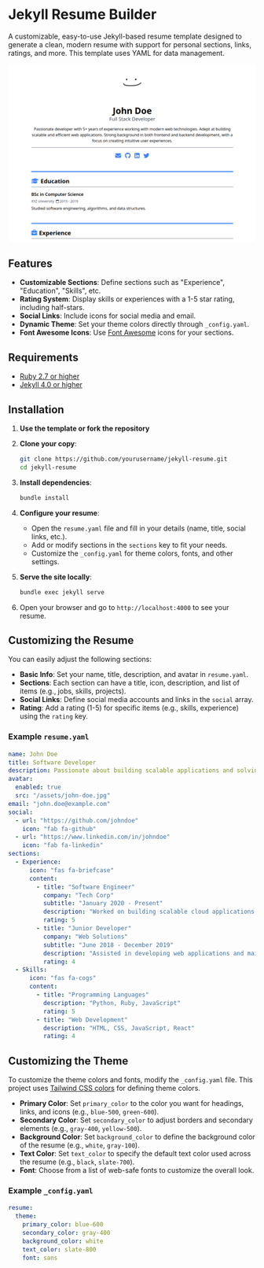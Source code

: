 # Jekyll Resume Builder

A customizable, easy-to-use Jekyll-based resume template designed to generate a clean, modern resume with support for personal sections, links, ratings, and more. This template uses YAML for data management.

![example](example.png)

## Features

- **Customizable Sections**: Define sections such as "Experience", "Education", "Skills", etc.
- **Rating System**: Display skills or experiences with a 1-5 star rating, including half-stars.
- **Social Links**: Include icons for social media and email.
- **Dynamic Theme**: Set your theme colors directly through `_config.yaml`.
- **Font Awesome Icons**: Use [Font Awesome](https://fontawesome.com) icons for your sections.

## Requirements

- [Ruby 2.7 or higher](https://jekyllrb.com/docs/installation/#requirements)
- [Jekyll 4.0 or higher](https://jekyllrb.com/docs/installation/#requirements)

## Installation

1. **Use the template or fork the repository**

2. **Clone your copy**:
   ```bash
   git clone https://github.com/yourusername/jekyll-resume.git
   cd jekyll-resume
   ```

3. **Install dependencies**:
   ```bash
   bundle install
   ```

4. **Configure your resume**:
   - Open the `resume.yaml` file and fill in your details (name, title, social links, etc.).
   - Add or modify sections in the `sections` key to fit your needs.
   - Customize the `_config.yaml` for theme colors, fonts, and other settings.

5. **Serve the site locally**:
   ```bash
   bundle exec jekyll serve
   ```

6. Open your browser and go to `http://localhost:4000` to see your resume.


## Customizing the Resume

You can easily adjust the following sections:

- **Basic Info**: Set your name, title, description, and avatar in `resume.yaml`.
- **Sections**: Each section can have a title, icon, description, and list of items (e.g., jobs, skills, projects).
- **Social Links**: Define social media accounts and links in the `social` array.
- **Rating**: Add a rating (1-5) for specific items (e.g., skills, experience) using the `rating` key.

### Example `resume.yaml`

```yaml
name: John Doe
title: Software Developer
description: Passionate about building scalable applications and solving complex problems.
avatar:
  enabled: true
  src: "/assets/john-doe.jpg"
email: "john.doe@example.com"
social:
  - url: "https://github.com/johndoe"
    icon: "fab fa-github"
  - url: "https://www.linkedin.com/in/johndoe"
    icon: "fab fa-linkedin"
sections:
  - Experience:
      icon: "fas fa-briefcase"
      content:
        - title: "Software Engineer"
          company: "Tech Corp"
          subtitle: "January 2020 - Present"
          description: "Worked on building scalable cloud applications using microservices architecture."
          rating: 5
        - title: "Junior Developer"
          company: "Web Solutions"
          subtitle: "June 2018 - December 2019"
          description: "Assisted in developing web applications and maintaining client projects."
          rating: 4
  - Skills:
      icon: "fas fa-cogs"
      content:
        - title: "Programming Languages"
          description: "Python, Ruby, JavaScript"
          rating: 5
        - title: "Web Development"
          description: "HTML, CSS, JavaScript, React"
          rating: 4
```

## Customizing the Theme

To customize the theme colors and fonts, modify the `_config.yaml` file. This project uses [Tailwind CSS colors](https://tailwindcss.com/docs/colors) for defining theme colors.

- **Primary Color**: Set `primary_color` to the color you want for headings, links, and icons (e.g., `blue-500`, `green-600`).
- **Secondary Color**: Set `secondary_color` to adjust borders and secondary elements (e.g., `gray-400`, `yellow-500`).
- **Background Color**: Set `background_color` to define the background color of the resume (e.g., `white`, `gray-100`).
- **Text Color**: Set `text_color` to specify the default text color used across the resume (e.g., `black`, `slate-700`).
- **Font**: Choose from a list of web-safe fonts to customize the overall look.

### Example `_config.yaml`

```yaml
resume:
  theme:
    primary_color: blue-600
    secondary_color: gray-400
    background_color: white
    text_color: slate-800
    font: sans
```
